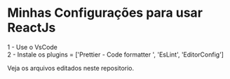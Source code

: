 # Minhas Configurações para usar ReactJs

1 - Use o VsCode <br>
2 - Instale os plugins = ['Prettier - Code formatter
', 'EsLint', 'EditorConfig'] <br>

Veja os arquivos editados neste repositorio.
